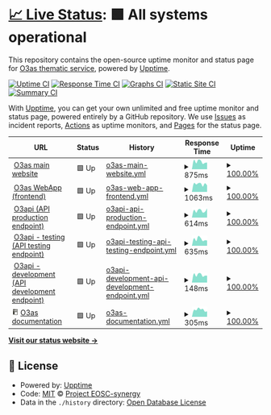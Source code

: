 # [📈 Live Status](https://eosc-synergy.github.io/o3as-status): <!--live status--> **🟩 All systems operational**

This repository contains the open-source uptime monitor and status page for [O3as thematic service](https://o3as.data.kit.edu), powered by [Upptime](https://github.com/upptime/upptime).

[![Uptime CI](https://github.com/eosc-synergy/o3as-status/workflows/Uptime%20CI/badge.svg)](https://github.com/EOSC-synergy/o3as-status/actions?query=workflow%3A%22Uptime+CI%22)
[![Response Time CI](https://github.com/eosc-synergy/o3as-status/workflows/Response%20Time%20CI/badge.svg)](https://github.com/EOSC-synergy/o3as-status/actions?query=workflow%3A%22Response+Time+CI%22)
[![Graphs CI](https://github.com/eosc-synergy/o3as-status/workflows/Graphs%20CI/badge.svg)](https://github.com/EOSC-synergy/o3as-status/actions?query=workflow%3A%22Graphs+CI%22)
[![Static Site CI](https://github.com/eosc-synergy/o3as-status/workflows/Static%20Site%20CI/badge.svg)](https://github.com/EOSC-synergy/o3as-status/actions?query=workflow%3A%22Static+Site+CI%22)
[![Summary CI](https://github.com/eosc-synergy/o3as-status/workflows/Summary%20CI/badge.svg)](https://github.com/EOSC-synergy/o3as-status/actions?query=workflow%3A%22Summary+CI%22)

With [Upptime](https://upptime.js.org), you can get your own unlimited and free uptime monitor and status page, powered entirely by a GitHub repository. We use [Issues](https://github.com/eosc-synergy/o3as-status/issues) as incident reports, [Actions](https://github.com/eosc-synergy/o3as-status/actions) as uptime monitors, and [Pages](https:///o3as-status) for the status page.

<!--start: status pages-->
<!-- This summary is generated by Upptime (https://github.com/upptime/upptime) -->
<!-- Do not edit this manually, your changes will be overwritten -->
<!-- prettier-ignore -->
| URL | Status | History | Response Time | Uptime |
| --- | ------ | ------- | ------------- | ------ |
| <img alt="" src="https://git.scc.kit.edu/synergy.o3as/o3docs/-/raw/tutorial/_static/images/o3as-logo.png" height="13"> [O3as main website](https://o3as.data.kit.edu) | 🟩 Up | [o3as-main-website.yml](https://github.com/EOSC-synergy/o3as-status/commits/HEAD/history/o3as-main-website.yml) | <details><summary><img alt="Response time graph" src="./graphs/o3as-main-website/response-time-week.png" height="20"> 875ms</summary><br><a href="https://EOSC-synergy.github.io/o3as-status/history/o3as-main-website"><img alt="Response time 689" src="https://img.shields.io/endpoint?url=https%3A%2F%2Fraw.githubusercontent.com%2FEOSC-synergy%2Fo3as-status%2FHEAD%2Fapi%2Fo3as-main-website%2Fresponse-time.json"></a><br><a href="https://EOSC-synergy.github.io/o3as-status/history/o3as-main-website"><img alt="24-hour response time 781" src="https://img.shields.io/endpoint?url=https%3A%2F%2Fraw.githubusercontent.com%2FEOSC-synergy%2Fo3as-status%2FHEAD%2Fapi%2Fo3as-main-website%2Fresponse-time-day.json"></a><br><a href="https://EOSC-synergy.github.io/o3as-status/history/o3as-main-website"><img alt="7-day response time 875" src="https://img.shields.io/endpoint?url=https%3A%2F%2Fraw.githubusercontent.com%2FEOSC-synergy%2Fo3as-status%2FHEAD%2Fapi%2Fo3as-main-website%2Fresponse-time-week.json"></a><br><a href="https://EOSC-synergy.github.io/o3as-status/history/o3as-main-website"><img alt="30-day response time 824" src="https://img.shields.io/endpoint?url=https%3A%2F%2Fraw.githubusercontent.com%2FEOSC-synergy%2Fo3as-status%2FHEAD%2Fapi%2Fo3as-main-website%2Fresponse-time-month.json"></a><br><a href="https://EOSC-synergy.github.io/o3as-status/history/o3as-main-website"><img alt="1-year response time 677" src="https://img.shields.io/endpoint?url=https%3A%2F%2Fraw.githubusercontent.com%2FEOSC-synergy%2Fo3as-status%2FHEAD%2Fapi%2Fo3as-main-website%2Fresponse-time-year.json"></a></details> | <details><summary><a href="https://EOSC-synergy.github.io/o3as-status/history/o3as-main-website">100.00%</a></summary><a href="https://EOSC-synergy.github.io/o3as-status/history/o3as-main-website"><img alt="All-time uptime 99.99%" src="https://img.shields.io/endpoint?url=https%3A%2F%2Fraw.githubusercontent.com%2FEOSC-synergy%2Fo3as-status%2FHEAD%2Fapi%2Fo3as-main-website%2Fuptime.json"></a><br><a href="https://EOSC-synergy.github.io/o3as-status/history/o3as-main-website"><img alt="24-hour uptime 100.00%" src="https://img.shields.io/endpoint?url=https%3A%2F%2Fraw.githubusercontent.com%2FEOSC-synergy%2Fo3as-status%2FHEAD%2Fapi%2Fo3as-main-website%2Fuptime-day.json"></a><br><a href="https://EOSC-synergy.github.io/o3as-status/history/o3as-main-website"><img alt="7-day uptime 100.00%" src="https://img.shields.io/endpoint?url=https%3A%2F%2Fraw.githubusercontent.com%2FEOSC-synergy%2Fo3as-status%2FHEAD%2Fapi%2Fo3as-main-website%2Fuptime-week.json"></a><br><a href="https://EOSC-synergy.github.io/o3as-status/history/o3as-main-website"><img alt="30-day uptime 100.00%" src="https://img.shields.io/endpoint?url=https%3A%2F%2Fraw.githubusercontent.com%2FEOSC-synergy%2Fo3as-status%2FHEAD%2Fapi%2Fo3as-main-website%2Fuptime-month.json"></a><br><a href="https://EOSC-synergy.github.io/o3as-status/history/o3as-main-website"><img alt="1-year uptime 99.99%" src="https://img.shields.io/endpoint?url=https%3A%2F%2Fraw.githubusercontent.com%2FEOSC-synergy%2Fo3as-status%2FHEAD%2Fapi%2Fo3as-main-website%2Fuptime-year.json"></a></details>
| <img alt="" src="https://icons.duckduckgo.com/ip3/web.o3as.fedcloud.eu.ico" height="13"> [O3as WebApp (frontend)](http://web.o3as.fedcloud.eu) | 🟩 Up | [o3as-web-app-frontend.yml](https://github.com/EOSC-synergy/o3as-status/commits/HEAD/history/o3as-web-app-frontend.yml) | <details><summary><img alt="Response time graph" src="./graphs/o3as-web-app-frontend/response-time-week.png" height="20"> 1063ms</summary><br><a href="https://EOSC-synergy.github.io/o3as-status/history/o3as-web-app-frontend"><img alt="Response time 1112" src="https://img.shields.io/endpoint?url=https%3A%2F%2Fraw.githubusercontent.com%2FEOSC-synergy%2Fo3as-status%2FHEAD%2Fapi%2Fo3as-web-app-frontend%2Fresponse-time.json"></a><br><a href="https://EOSC-synergy.github.io/o3as-status/history/o3as-web-app-frontend"><img alt="24-hour response time 890" src="https://img.shields.io/endpoint?url=https%3A%2F%2Fraw.githubusercontent.com%2FEOSC-synergy%2Fo3as-status%2FHEAD%2Fapi%2Fo3as-web-app-frontend%2Fresponse-time-day.json"></a><br><a href="https://EOSC-synergy.github.io/o3as-status/history/o3as-web-app-frontend"><img alt="7-day response time 1063" src="https://img.shields.io/endpoint?url=https%3A%2F%2Fraw.githubusercontent.com%2FEOSC-synergy%2Fo3as-status%2FHEAD%2Fapi%2Fo3as-web-app-frontend%2Fresponse-time-week.json"></a><br><a href="https://EOSC-synergy.github.io/o3as-status/history/o3as-web-app-frontend"><img alt="30-day response time 1163" src="https://img.shields.io/endpoint?url=https%3A%2F%2Fraw.githubusercontent.com%2FEOSC-synergy%2Fo3as-status%2FHEAD%2Fapi%2Fo3as-web-app-frontend%2Fresponse-time-month.json"></a><br><a href="https://EOSC-synergy.github.io/o3as-status/history/o3as-web-app-frontend"><img alt="1-year response time 1133" src="https://img.shields.io/endpoint?url=https%3A%2F%2Fraw.githubusercontent.com%2FEOSC-synergy%2Fo3as-status%2FHEAD%2Fapi%2Fo3as-web-app-frontend%2Fresponse-time-year.json"></a></details> | <details><summary><a href="https://EOSC-synergy.github.io/o3as-status/history/o3as-web-app-frontend">100.00%</a></summary><a href="https://EOSC-synergy.github.io/o3as-status/history/o3as-web-app-frontend"><img alt="All-time uptime 84.93%" src="https://img.shields.io/endpoint?url=https%3A%2F%2Fraw.githubusercontent.com%2FEOSC-synergy%2Fo3as-status%2FHEAD%2Fapi%2Fo3as-web-app-frontend%2Fuptime.json"></a><br><a href="https://EOSC-synergy.github.io/o3as-status/history/o3as-web-app-frontend"><img alt="24-hour uptime 100.00%" src="https://img.shields.io/endpoint?url=https%3A%2F%2Fraw.githubusercontent.com%2FEOSC-synergy%2Fo3as-status%2FHEAD%2Fapi%2Fo3as-web-app-frontend%2Fuptime-day.json"></a><br><a href="https://EOSC-synergy.github.io/o3as-status/history/o3as-web-app-frontend"><img alt="7-day uptime 100.00%" src="https://img.shields.io/endpoint?url=https%3A%2F%2Fraw.githubusercontent.com%2FEOSC-synergy%2Fo3as-status%2FHEAD%2Fapi%2Fo3as-web-app-frontend%2Fuptime-week.json"></a><br><a href="https://EOSC-synergy.github.io/o3as-status/history/o3as-web-app-frontend"><img alt="30-day uptime 100.00%" src="https://img.shields.io/endpoint?url=https%3A%2F%2Fraw.githubusercontent.com%2FEOSC-synergy%2Fo3as-status%2FHEAD%2Fapi%2Fo3as-web-app-frontend%2Fuptime-month.json"></a><br><a href="https://EOSC-synergy.github.io/o3as-status/history/o3as-web-app-frontend"><img alt="1-year uptime 96.79%" src="https://img.shields.io/endpoint?url=https%3A%2F%2Fraw.githubusercontent.com%2FEOSC-synergy%2Fo3as-status%2FHEAD%2Fapi%2Fo3as-web-app-frontend%2Fuptime-year.json"></a></details>
| <img alt="" src="https://upload.wikimedia.org/wikipedia/commons/a/ab/Swagger-logo.png" height="13"> [O3api (API production endpoint)](https://api.o3as.fedcloud.eu/api/v1/ui/) | 🟩 Up | [o3api-api-production-endpoint.yml](https://github.com/EOSC-synergy/o3as-status/commits/HEAD/history/o3api-api-production-endpoint.yml) | <details><summary><img alt="Response time graph" src="./graphs/o3api-api-production-endpoint/response-time-week.png" height="20"> 614ms</summary><br><a href="https://EOSC-synergy.github.io/o3as-status/history/o3api-api-production-endpoint"><img alt="Response time 629" src="https://img.shields.io/endpoint?url=https%3A%2F%2Fraw.githubusercontent.com%2FEOSC-synergy%2Fo3as-status%2FHEAD%2Fapi%2Fo3api-api-production-endpoint%2Fresponse-time.json"></a><br><a href="https://EOSC-synergy.github.io/o3as-status/history/o3api-api-production-endpoint"><img alt="24-hour response time 801" src="https://img.shields.io/endpoint?url=https%3A%2F%2Fraw.githubusercontent.com%2FEOSC-synergy%2Fo3as-status%2FHEAD%2Fapi%2Fo3api-api-production-endpoint%2Fresponse-time-day.json"></a><br><a href="https://EOSC-synergy.github.io/o3as-status/history/o3api-api-production-endpoint"><img alt="7-day response time 614" src="https://img.shields.io/endpoint?url=https%3A%2F%2Fraw.githubusercontent.com%2FEOSC-synergy%2Fo3as-status%2FHEAD%2Fapi%2Fo3api-api-production-endpoint%2Fresponse-time-week.json"></a><br><a href="https://EOSC-synergy.github.io/o3as-status/history/o3api-api-production-endpoint"><img alt="30-day response time 669" src="https://img.shields.io/endpoint?url=https%3A%2F%2Fraw.githubusercontent.com%2FEOSC-synergy%2Fo3as-status%2FHEAD%2Fapi%2Fo3api-api-production-endpoint%2Fresponse-time-month.json"></a><br><a href="https://EOSC-synergy.github.io/o3as-status/history/o3api-api-production-endpoint"><img alt="1-year response time 633" src="https://img.shields.io/endpoint?url=https%3A%2F%2Fraw.githubusercontent.com%2FEOSC-synergy%2Fo3as-status%2FHEAD%2Fapi%2Fo3api-api-production-endpoint%2Fresponse-time-year.json"></a></details> | <details><summary><a href="https://EOSC-synergy.github.io/o3as-status/history/o3api-api-production-endpoint">100.00%</a></summary><a href="https://EOSC-synergy.github.io/o3as-status/history/o3api-api-production-endpoint"><img alt="All-time uptime 97.50%" src="https://img.shields.io/endpoint?url=https%3A%2F%2Fraw.githubusercontent.com%2FEOSC-synergy%2Fo3as-status%2FHEAD%2Fapi%2Fo3api-api-production-endpoint%2Fuptime.json"></a><br><a href="https://EOSC-synergy.github.io/o3as-status/history/o3api-api-production-endpoint"><img alt="24-hour uptime 100.00%" src="https://img.shields.io/endpoint?url=https%3A%2F%2Fraw.githubusercontent.com%2FEOSC-synergy%2Fo3as-status%2FHEAD%2Fapi%2Fo3api-api-production-endpoint%2Fuptime-day.json"></a><br><a href="https://EOSC-synergy.github.io/o3as-status/history/o3api-api-production-endpoint"><img alt="7-day uptime 100.00%" src="https://img.shields.io/endpoint?url=https%3A%2F%2Fraw.githubusercontent.com%2FEOSC-synergy%2Fo3as-status%2FHEAD%2Fapi%2Fo3api-api-production-endpoint%2Fuptime-week.json"></a><br><a href="https://EOSC-synergy.github.io/o3as-status/history/o3api-api-production-endpoint"><img alt="30-day uptime 99.97%" src="https://img.shields.io/endpoint?url=https%3A%2F%2Fraw.githubusercontent.com%2FEOSC-synergy%2Fo3as-status%2FHEAD%2Fapi%2Fo3api-api-production-endpoint%2Fuptime-month.json"></a><br><a href="https://EOSC-synergy.github.io/o3as-status/history/o3api-api-production-endpoint"><img alt="1-year uptime 96.79%" src="https://img.shields.io/endpoint?url=https%3A%2F%2Fraw.githubusercontent.com%2FEOSC-synergy%2Fo3as-status%2FHEAD%2Fapi%2Fo3api-api-production-endpoint%2Fuptime-year.json"></a></details>
| <img alt="" src="https://upload.wikimedia.org/wikipedia/commons/a/ab/Swagger-logo.png" height="13"> [O3api - testing (API testing endpoint)](https://o3api.test.fedcloud.eu/api/v1/ui/) | 🟩 Up | [o3api-testing-api-testing-endpoint.yml](https://github.com/EOSC-synergy/o3as-status/commits/HEAD/history/o3api-testing-api-testing-endpoint.yml) | <details><summary><img alt="Response time graph" src="./graphs/o3api-testing-api-testing-endpoint/response-time-week.png" height="20"> 635ms</summary><br><a href="https://EOSC-synergy.github.io/o3as-status/history/o3api-testing-api-testing-endpoint"><img alt="Response time 686" src="https://img.shields.io/endpoint?url=https%3A%2F%2Fraw.githubusercontent.com%2FEOSC-synergy%2Fo3as-status%2FHEAD%2Fapi%2Fo3api-testing-api-testing-endpoint%2Fresponse-time.json"></a><br><a href="https://EOSC-synergy.github.io/o3as-status/history/o3api-testing-api-testing-endpoint"><img alt="24-hour response time 523" src="https://img.shields.io/endpoint?url=https%3A%2F%2Fraw.githubusercontent.com%2FEOSC-synergy%2Fo3as-status%2FHEAD%2Fapi%2Fo3api-testing-api-testing-endpoint%2Fresponse-time-day.json"></a><br><a href="https://EOSC-synergy.github.io/o3as-status/history/o3api-testing-api-testing-endpoint"><img alt="7-day response time 635" src="https://img.shields.io/endpoint?url=https%3A%2F%2Fraw.githubusercontent.com%2FEOSC-synergy%2Fo3as-status%2FHEAD%2Fapi%2Fo3api-testing-api-testing-endpoint%2Fresponse-time-week.json"></a><br><a href="https://EOSC-synergy.github.io/o3as-status/history/o3api-testing-api-testing-endpoint"><img alt="30-day response time 769" src="https://img.shields.io/endpoint?url=https%3A%2F%2Fraw.githubusercontent.com%2FEOSC-synergy%2Fo3as-status%2FHEAD%2Fapi%2Fo3api-testing-api-testing-endpoint%2Fresponse-time-month.json"></a><br><a href="https://EOSC-synergy.github.io/o3as-status/history/o3api-testing-api-testing-endpoint"><img alt="1-year response time 688" src="https://img.shields.io/endpoint?url=https%3A%2F%2Fraw.githubusercontent.com%2FEOSC-synergy%2Fo3as-status%2FHEAD%2Fapi%2Fo3api-testing-api-testing-endpoint%2Fresponse-time-year.json"></a></details> | <details><summary><a href="https://EOSC-synergy.github.io/o3as-status/history/o3api-testing-api-testing-endpoint">100.00%</a></summary><a href="https://EOSC-synergy.github.io/o3as-status/history/o3api-testing-api-testing-endpoint"><img alt="All-time uptime 90.95%" src="https://img.shields.io/endpoint?url=https%3A%2F%2Fraw.githubusercontent.com%2FEOSC-synergy%2Fo3as-status%2FHEAD%2Fapi%2Fo3api-testing-api-testing-endpoint%2Fuptime.json"></a><br><a href="https://EOSC-synergy.github.io/o3as-status/history/o3api-testing-api-testing-endpoint"><img alt="24-hour uptime 100.00%" src="https://img.shields.io/endpoint?url=https%3A%2F%2Fraw.githubusercontent.com%2FEOSC-synergy%2Fo3as-status%2FHEAD%2Fapi%2Fo3api-testing-api-testing-endpoint%2Fuptime-day.json"></a><br><a href="https://EOSC-synergy.github.io/o3as-status/history/o3api-testing-api-testing-endpoint"><img alt="7-day uptime 100.00%" src="https://img.shields.io/endpoint?url=https%3A%2F%2Fraw.githubusercontent.com%2FEOSC-synergy%2Fo3as-status%2FHEAD%2Fapi%2Fo3api-testing-api-testing-endpoint%2Fuptime-week.json"></a><br><a href="https://EOSC-synergy.github.io/o3as-status/history/o3api-testing-api-testing-endpoint"><img alt="30-day uptime 100.00%" src="https://img.shields.io/endpoint?url=https%3A%2F%2Fraw.githubusercontent.com%2FEOSC-synergy%2Fo3as-status%2FHEAD%2Fapi%2Fo3api-testing-api-testing-endpoint%2Fuptime-month.json"></a><br><a href="https://EOSC-synergy.github.io/o3as-status/history/o3api-testing-api-testing-endpoint"><img alt="1-year uptime 99.94%" src="https://img.shields.io/endpoint?url=https%3A%2F%2Fraw.githubusercontent.com%2FEOSC-synergy%2Fo3as-status%2FHEAD%2Fapi%2Fo3api-testing-api-testing-endpoint%2Fuptime-year.json"></a></details>
| <img alt="" src="https://upload.wikimedia.org/wikipedia/commons/a/ab/Swagger-logo.png" height="13"> [O3api - development (API development endpoint)](https://o3api.test.fedcloud.eu/api/v1/ui/) | 🟩 Up | [o3api-development-api-development-endpoint.yml](https://github.com/EOSC-synergy/o3as-status/commits/HEAD/history/o3api-development-api-development-endpoint.yml) | <details><summary><img alt="Response time graph" src="./graphs/o3api-development-api-development-endpoint/response-time-week.png" height="20"> 148ms</summary><br><a href="https://EOSC-synergy.github.io/o3as-status/history/o3api-development-api-development-endpoint"><img alt="Response time 144" src="https://img.shields.io/endpoint?url=https%3A%2F%2Fraw.githubusercontent.com%2FEOSC-synergy%2Fo3as-status%2FHEAD%2Fapi%2Fo3api-development-api-development-endpoint%2Fresponse-time.json"></a><br><a href="https://EOSC-synergy.github.io/o3as-status/history/o3api-development-api-development-endpoint"><img alt="24-hour response time 135" src="https://img.shields.io/endpoint?url=https%3A%2F%2Fraw.githubusercontent.com%2FEOSC-synergy%2Fo3as-status%2FHEAD%2Fapi%2Fo3api-development-api-development-endpoint%2Fresponse-time-day.json"></a><br><a href="https://EOSC-synergy.github.io/o3as-status/history/o3api-development-api-development-endpoint"><img alt="7-day response time 148" src="https://img.shields.io/endpoint?url=https%3A%2F%2Fraw.githubusercontent.com%2FEOSC-synergy%2Fo3as-status%2FHEAD%2Fapi%2Fo3api-development-api-development-endpoint%2Fresponse-time-week.json"></a><br><a href="https://EOSC-synergy.github.io/o3as-status/history/o3api-development-api-development-endpoint"><img alt="30-day response time 167" src="https://img.shields.io/endpoint?url=https%3A%2F%2Fraw.githubusercontent.com%2FEOSC-synergy%2Fo3as-status%2FHEAD%2Fapi%2Fo3api-development-api-development-endpoint%2Fresponse-time-month.json"></a><br><a href="https://EOSC-synergy.github.io/o3as-status/history/o3api-development-api-development-endpoint"><img alt="1-year response time 145" src="https://img.shields.io/endpoint?url=https%3A%2F%2Fraw.githubusercontent.com%2FEOSC-synergy%2Fo3as-status%2FHEAD%2Fapi%2Fo3api-development-api-development-endpoint%2Fresponse-time-year.json"></a></details> | <details><summary><a href="https://EOSC-synergy.github.io/o3as-status/history/o3api-development-api-development-endpoint">100.00%</a></summary><a href="https://EOSC-synergy.github.io/o3as-status/history/o3api-development-api-development-endpoint"><img alt="All-time uptime 83.69%" src="https://img.shields.io/endpoint?url=https%3A%2F%2Fraw.githubusercontent.com%2FEOSC-synergy%2Fo3as-status%2FHEAD%2Fapi%2Fo3api-development-api-development-endpoint%2Fuptime.json"></a><br><a href="https://EOSC-synergy.github.io/o3as-status/history/o3api-development-api-development-endpoint"><img alt="24-hour uptime 100.00%" src="https://img.shields.io/endpoint?url=https%3A%2F%2Fraw.githubusercontent.com%2FEOSC-synergy%2Fo3as-status%2FHEAD%2Fapi%2Fo3api-development-api-development-endpoint%2Fuptime-day.json"></a><br><a href="https://EOSC-synergy.github.io/o3as-status/history/o3api-development-api-development-endpoint"><img alt="7-day uptime 100.00%" src="https://img.shields.io/endpoint?url=https%3A%2F%2Fraw.githubusercontent.com%2FEOSC-synergy%2Fo3as-status%2FHEAD%2Fapi%2Fo3api-development-api-development-endpoint%2Fuptime-week.json"></a><br><a href="https://EOSC-synergy.github.io/o3as-status/history/o3api-development-api-development-endpoint"><img alt="30-day uptime 100.00%" src="https://img.shields.io/endpoint?url=https%3A%2F%2Fraw.githubusercontent.com%2FEOSC-synergy%2Fo3as-status%2FHEAD%2Fapi%2Fo3api-development-api-development-endpoint%2Fuptime-month.json"></a><br><a href="https://EOSC-synergy.github.io/o3as-status/history/o3api-development-api-development-endpoint"><img alt="1-year uptime 99.95%" src="https://img.shields.io/endpoint?url=https%3A%2F%2Fraw.githubusercontent.com%2FEOSC-synergy%2Fo3as-status%2FHEAD%2Fapi%2Fo3api-development-api-development-endpoint%2Fuptime-year.json"></a></details>
| <img alt="" src="https://github.com/readthedocs/readthedocs.org/raw/master/docs/img/logo.png" height="13"> [O3as documentation](https://o3as.readthedocs.io) | 🟩 Up | [o3as-documentation.yml](https://github.com/EOSC-synergy/o3as-status/commits/HEAD/history/o3as-documentation.yml) | <details><summary><img alt="Response time graph" src="./graphs/o3as-documentation/response-time-week.png" height="20"> 305ms</summary><br><a href="https://EOSC-synergy.github.io/o3as-status/history/o3as-documentation"><img alt="Response time 363" src="https://img.shields.io/endpoint?url=https%3A%2F%2Fraw.githubusercontent.com%2FEOSC-synergy%2Fo3as-status%2FHEAD%2Fapi%2Fo3as-documentation%2Fresponse-time.json"></a><br><a href="https://EOSC-synergy.github.io/o3as-status/history/o3as-documentation"><img alt="24-hour response time 240" src="https://img.shields.io/endpoint?url=https%3A%2F%2Fraw.githubusercontent.com%2FEOSC-synergy%2Fo3as-status%2FHEAD%2Fapi%2Fo3as-documentation%2Fresponse-time-day.json"></a><br><a href="https://EOSC-synergy.github.io/o3as-status/history/o3as-documentation"><img alt="7-day response time 305" src="https://img.shields.io/endpoint?url=https%3A%2F%2Fraw.githubusercontent.com%2FEOSC-synergy%2Fo3as-status%2FHEAD%2Fapi%2Fo3as-documentation%2Fresponse-time-week.json"></a><br><a href="https://EOSC-synergy.github.io/o3as-status/history/o3as-documentation"><img alt="30-day response time 270" src="https://img.shields.io/endpoint?url=https%3A%2F%2Fraw.githubusercontent.com%2FEOSC-synergy%2Fo3as-status%2FHEAD%2Fapi%2Fo3as-documentation%2Fresponse-time-month.json"></a><br><a href="https://EOSC-synergy.github.io/o3as-status/history/o3as-documentation"><img alt="1-year response time 336" src="https://img.shields.io/endpoint?url=https%3A%2F%2Fraw.githubusercontent.com%2FEOSC-synergy%2Fo3as-status%2FHEAD%2Fapi%2Fo3as-documentation%2Fresponse-time-year.json"></a></details> | <details><summary><a href="https://EOSC-synergy.github.io/o3as-status/history/o3as-documentation">100.00%</a></summary><a href="https://EOSC-synergy.github.io/o3as-status/history/o3as-documentation"><img alt="All-time uptime 99.99%" src="https://img.shields.io/endpoint?url=https%3A%2F%2Fraw.githubusercontent.com%2FEOSC-synergy%2Fo3as-status%2FHEAD%2Fapi%2Fo3as-documentation%2Fuptime.json"></a><br><a href="https://EOSC-synergy.github.io/o3as-status/history/o3as-documentation"><img alt="24-hour uptime 100.00%" src="https://img.shields.io/endpoint?url=https%3A%2F%2Fraw.githubusercontent.com%2FEOSC-synergy%2Fo3as-status%2FHEAD%2Fapi%2Fo3as-documentation%2Fuptime-day.json"></a><br><a href="https://EOSC-synergy.github.io/o3as-status/history/o3as-documentation"><img alt="7-day uptime 100.00%" src="https://img.shields.io/endpoint?url=https%3A%2F%2Fraw.githubusercontent.com%2FEOSC-synergy%2Fo3as-status%2FHEAD%2Fapi%2Fo3as-documentation%2Fuptime-week.json"></a><br><a href="https://EOSC-synergy.github.io/o3as-status/history/o3as-documentation"><img alt="30-day uptime 100.00%" src="https://img.shields.io/endpoint?url=https%3A%2F%2Fraw.githubusercontent.com%2FEOSC-synergy%2Fo3as-status%2FHEAD%2Fapi%2Fo3as-documentation%2Fuptime-month.json"></a><br><a href="https://EOSC-synergy.github.io/o3as-status/history/o3as-documentation"><img alt="1-year uptime 99.99%" src="https://img.shields.io/endpoint?url=https%3A%2F%2Fraw.githubusercontent.com%2FEOSC-synergy%2Fo3as-status%2FHEAD%2Fapi%2Fo3as-documentation%2Fuptime-year.json"></a></details>

<!--end: status pages-->

[**Visit our status website →**](https://eosc-synergy.github.io/o3as-status)

## 📄 License

- Powered by: [Upptime](https://github.com/upptime/upptime)
- Code: [MIT](./LICENSE) © [Project EOSC-synergy](www.eosc-synergy.eu)
- Data in the `./history` directory: [Open Database License](https://opendatacommons.org/licenses/odbl/1-0/)
